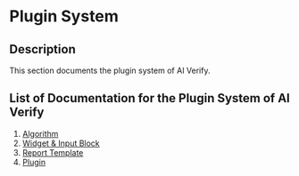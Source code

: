 # Plugin System

## Description

This section documents the plugin system of AI Verify.

## List of Documentation for the Plugin System of AI Verify

1. [Algorithm](./algorithm/file_structure.md)
2. [Widget & Input Block](./widget/InputBlock.md)
3. [Report Template](./widget/Template.md)
4. [Plugin](./widget/Plugin.md)
